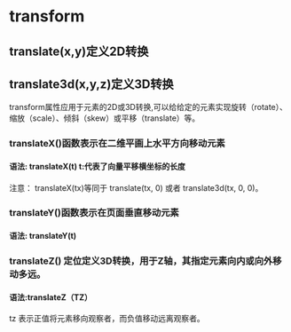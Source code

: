# transform 

## translate(x,y)定义2D转换
## translate3d(x,y,z)定义3D转换

transform属性应用于元素的2D或3D转换,可以给给定的元素实现旋转（rotate）、缩放（scale）、倾斜（skew）或平移（translate）等。

### translateX()函数表示在二维平画上水平方向移动元素

#### 语法: translateX(t) t:代表了向量平移横坐标的长度

注意： translateX(tx)等同于 translate(tx, 0) 或者 translate3d(tx, 0, 0)。

### translateY()函数表示在页面垂直移动元素

#### 语法: translateY(t)

### translateZ() 定位定义3D转换，用于Z轴，其指定元素向内或向外移动多远。

#### 语法:translateZ（TZ）

tz 表示正值将元素移向观察者，而负值移动远离观察者。








